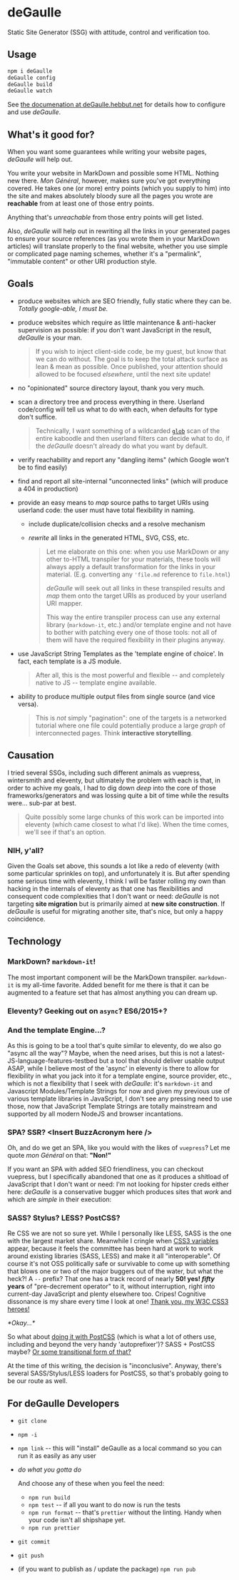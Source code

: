 # deGaulle

Static Site Generator (SSG) with attitude, control and verification too.


## Usage

```sh
npm i deGaulle
deGaulle config
deGaulle build
deGaulle watch
```

See [the documenation at deGaulle.hebbut.net](http://degaulle.hebbut.net/) for details how to configure and use *deGaulle*.


## What's it good for?

When you want some guarantees while writing your website pages, *deGaulle* will help out.

You write your website in MarkDown and possible some HTML. Nothing new there. *Mon Général*, however, makes sure you've got everything covered. He takes one (or more) entry points (which you supply to him) into the site and makes absolutely bloody sure all the pages you wrote are **reachable** from at least one of those entry points.

Anything that's *unreachable* from those entry points will get listed.

Also, *deGaulle* will help out in rewriting all the links in your generated pages to ensure your source references (as you wrote them in your MarkDown articles) will translate properly to the final website, whether you use simple or complicated page naming schemes, whether it's a "permalink", "immutable content" or other URI production style.


## Goals

- produce websites which are SEO friendly, fully static where they can be. *Totally google-able, I must be.*
- produce websites which require as little maintenance & anti-hacker supervision as possible: if *you* don't want JavaScript in the result, *deGaulle* is your man.

  > If you wish to inject client-side code, be my guest, but know that we can do without. The goal is to keep the total attack surface as lean & mean as possible. Once published, your attention should allowed to be focused *elsewhere*, until the next site update!
  
- no "opinionated" source directory layout, thank you very much.
- scan a directory tree and process everything in there. Userland code/config will tell us what to do with each, when defaults for type don't suffice.

  > Technically, I want something of a wildcarded [`glob`](https://www.npmjs.com/package/glob) scan of the entire kaboodle and then userland filters can decide what to do, if the *deGaulle* doesn't already do what you want by default.
  
- verify reachability and report any "dangling items" (which Google won't be to find easily)
- find and report all site-internal "unconnected links" (which will produce a 404 in production)
- provide an easy means to *map* source paths to target URIs using userland code: the user must have total flexibility in naming.
  + include duplicate/collision checks and a resolve mechanism
  + *rewrite* all links in the generated HTML, SVG, CSS, etc. 
  
    > Let me elaborate on this one: when you use MarkDown or any other to-HTML transpiler for your materials, these tools will always apply a default transformation for the links in your material. (E.g. converting any `'file.md` reference to `file.html`)
    >
    > *deGaulle* will seek out all links in these transpiled results and *map* them onto the target URIs as produced by your userland URI mapper.
    >
    > This way the entire transpiler process can use any external library (`markdown-it`, etc.) and/or template engine and not have to bother with patching every one of those tools: not all of them will have the required flexibility in their plugins anyway.

- use JavaScript String Templates as the 'template engine of choice'. In fact, each template is a JS module.

  > After all, this is the most powerful and flexible -- and completely native to JS -- template engine available.

- ability to produce multiple output files from single source (and vice versa).

  > This is *not* simply "pagination": one of the targets is a networked tutorial where one file could potentially produce a large *graph* of interconnected pages. Think **interactive storytelling**.




## Causation  

I tried several SSGs, including such different animals as vuepress, wintersmith and eleventy, but ultimately the problem with each is that, in order to achive my goals, I had to dig down *deep* into the core of those frameworks/generators and was lossing quite a bit of time while the results were... sub-par at best. 

> Quite possibly some large chunks of this work can be imported into eleventy (which came closest to what I'd like). When the time comes, we'll see if that's an option.


### NIH, y'all?

Given the Goals set above, this sounds a lot like a redo of eleventy (with some particular sprinkles on top), and unfortunately it is. But after spending some serious time with eleventy, I think I will be faster rolling my own than hacking in the internals of eleventy as that  one has flexibilities and consequent code complexities that I don't want or need: *deGaulle* is not targeting **site migration** but is primarily aimed at **new site construction**. If *deGaulle* is useful for migrating another site, that's nice, but only a happy coincidence.





## Technology

### MarkDown? `markdown-it`!

The most important component will be the MarkDown transpiler. `markdown-it` is my all-time favorite. Added benefit for me there is that it can be augmented to a feature set that has almost anything you can dream up.

### Eleventy? Geeking out on `async`? ES6/2015+?
### And the template Engine...?

As this is going to be a tool that's quite similar to eleventy, do we also go "async all the way"? Maybe, when the need arises, but this is not a latest-JS-language-features-testbed but a tool that should deliver usable output ASAP, while I believe most of the 'async' in eleventy is there to allow for flexibility in what you jack into it for a template engine, source provider, etc., which is not a flexibility that I seek with *deGaulle*: it's `markdown-it` and Javascript Modules/Template Strings for now and given my previous use of various template libraries in JavaScript, I don't see any pressing need to use those, now that JavaScript Template Strings are totally mainstream and supported by all modern NodeJS and browser incantations.

### SPA? SSR? \<Insert BuzzAcronym here />

Oh, and do we get an SPA, like you would with the likes of `vuepress`? Let me quote *mon Général* on that: **"Non!"** 

If you want an SPA with added SEO friendliness, you can checkout vuepress, but I specifically abandoned that one as it produces a shitload of JavaScript that I don't want or need: I'm not looking for hipster creds either here: *deGaulle* is a conservative bugger which produces sites that *work* and which are *simple* in their execution: 

### SASS? Stylus? LESS? PostCSS?

Re CSS we are not so sure yet. While I personally like LESS, SASS is the one with the largest market share. Meanwhile I cringle when [CSS3 variables](https://developer.mozilla.org/en-US/docs/Web/CSS/Using_CSS_custom_properties) appear, because it feels the committee has been hard at work to work around existing libraries (SASS, LESS) and make it all "interoperable". Of course it's not OSS politically safe or survivable to come up with something that blows one or two of the major buggers out of the water, but what the heck?! A `--` prefix? That one has a track record of nearly **50! yes! _fifty_ years** of "pre-decrement operator" to it, without interruption, right into current-day JavaScript and plenty elsewhere too. Cripes! Cognitive dissonance is my share every time I look at one! [Thank you, my W3C CSS3 heroes!](https://www.w3.org/Style/CSS/members)

*\*Okay...\** 

So what about [doing it with PostCSS](https://ashleynolan.co.uk/blog/postcss-a-review) (which is what a lot of others use, including and beyond the very handy 'autoprefixer')? SASS + PostCSS maybe? [Or some transitional form of that?](https://css-tricks.com/from-sass-to-postcss/) 

At the time of this writing, the decision is "inconclusive". Anyway, there's several SASS/Stylus/LESS loaders for PostCSS, so that's probably going to be our route as well.







## For deGaulle Developers

- `git clone`
- `npm -i`
- `npm link` -- this will "install" deGaulle as a local command so you can run it as easily as any user
- *do what you gotta do*

  And choose any of these when you feel the need:
  + `npm run build`
  + `npm test`         -- if all you want to do now is run the tests
  + `npm run format`   -- that's `prettier` without the linting. Handy when your code isn't all shipshape yet.
  + `npm run prettier`
- `git commit`
- `git push`
- (if you want to publish as / update the package) `npm run pub`




